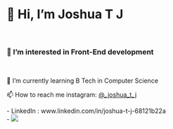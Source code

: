 <h1>👋 Hi, I’m Joshua T J</h1>
</br>
<h3>👀 I’m interested in Front-End development</h3></br>
<p>🌱 I’m currently learning B Tech in Computer Science</p>
<p>📫 How to reach me instagram: <a href="https://www.instagram.com/_joshua_t_j/">@_joshua_t_j</a></p>
- LinkedIn : www.linkedin.com/in/joshua-t-j-68121b22a</br>
- 

<img src="https://github-readme-stats.vercel.app/api?username=Joshua-T-J&&show_icons=true&title_color=3985EE&icon_color=4D71F2&text_color=000000&bg_color=ffffff">
